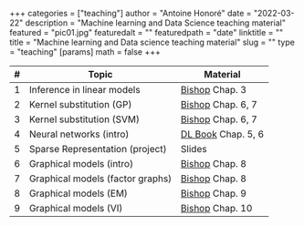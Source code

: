 +++
categories = ["teaching"]
author = "Antoine Honoré"
date = "2022-03-22"
description = "Machine learning and Data Science teaching material"
featured = "pic01.jpg"
featuredalt = ""
featuredpath = "date"
linktitle = ""
title = "Machine learning and Data science teaching material"
slug = ""
type = "teaching"
[params]
  math = false
+++


| #  | Topic                               | Material                         |
|----|-------------------------------------|----------------------------------|
| 1  | Inference in linear models         | [Bishop](\bishoplink) Chap. 3   |
| 2  | Kernel substitution (GP)           | [Bishop](\bishoplink) Chap. 6, 7 |
| 3  | Kernel substitution (SVM)          | [Bishop](\bishoplink) Chap. 6, 7 |
| 4  | Neural networks (intro)            | [DL Book](https://www.deeplearningbook.org) Chap. 5, 6 |
| 5  | Sparse Representation (project)    | Slides                          |
| 6  | Graphical models (intro)           | [Bishop](\bishoplink) Chap. 8   |
| 7  | Graphical models (factor graphs)   | [Bishop](\bishoplink) Chap. 8   |
| 8  | Graphical models (EM)              | [Bishop](\bishoplink) Chap. 9   |
| 9  | Graphical models (VI)              | [Bishop](\bishoplink) Chap. 10  |
